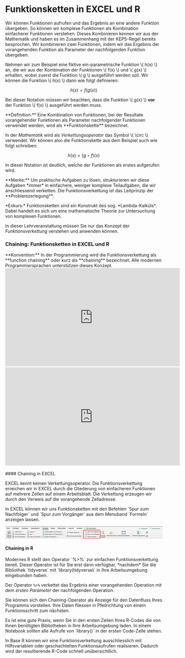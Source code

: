 # Funktionsketten in EXCEL und R

Wir können Funktionen aufrufen und das Ergebnis an eine andere Funktion übergeben. So können wir komplexe Funktionen als Kombination einfacherer Funktionen verstehen. Dieses Kombinieren kennen wir aus der Mathematik und haben es im Zusammenhang mit der KEPS-Regel bereits besprochen. Wir kombinieren zwei Funktionen, indem wir das Ergebnis der vorangehenden Funktion als Parameter der nachfolgenden Funktion übergeben. 

Nehmen wir zum Beispiel eine fiktive ein-parametrische Funktion \\( h(x) \\) an, die wir aus der Kombination der Funktionen \\( f(x) \\) und \\( g(x) \\) erhalten, wobei zuerst die Funktion \\( g \\) ausgeführt werden soll. Wir können die Funktion \\( h(x) \\) dann wie folgt definieren: 

$$
h(x) = f(g(x))
$$

Bei dieser Notation müssen wir beachten, dass die Funktion \\( g(x) \\) **vor** der Funktion \\( f(x) \\) ausgeführt werden muss. 

<p class="alert alert-primary" markdown="1">
**Definition:** Eine Kombination von Funktionen, bei der Resultate vorangehender Funktionen als Parameter nachfolgender Funktionen verwendet werden, wird als **Funktionskette** bezeichnet. 
</p>

In der *Mathematik* wird als *Verkettungsoperator* das Symbol \\( \circ \\) verwendet. Wir können also die Funktionskette aus dem Beispiel auch wie folgt schreiben: 

$$
h(x) = (g \circ f)(x)
$$

In dieser Notation ist deutlich, welche der Funktionen als erstes aufgerufen wird. 

<p class="alert alert-success" markdown="1">
**Merke:** Um praktische Aufgaben zu lösen, strukturieren wir diese Aufgaben *immer* in einfachere, weniger komplexe Teilaufgaben, die wir anschliessend verketten. Die Funktionsverkettung ist das Leitprinzip der **Problemzerlegung**.
</p>

<div class="alert alert-info" markdown="1">
*Exkurs:* Funktionsketten sind ein Konstrukt des sog. *Lambda-Kalküls*. Dabei handelt es sich um eine mathematische Theorie zur Untersuchung von komplexen Funktionen. 

In dieser Lehrveranstaltung müssen Sie nur das Konzept der *Funktionsverkettung* verstehen und anwenden können. 
</div>

### Chaining: Funktionsketten in EXCEL und R 

<div class="alert alert-primary" markdown="1">
**Konvention:** In der Programmierung wird die Funktionsverkettung als **function chaining** oder kurz als **chaining** bezeichnet. Alle modernen Programmiersprachen unterstützen dieses Konzept. 
</div>

<iframe width="560" height="315" src="https://www.youtube-nocookie.com/embed/BUTjBJuJ8OI" frameborder="0" allow="accelerometer; autoplay; clipboard-write; encrypted-media; gyroscope; picture-in-picture" allowfullscreen></iframe>

<iframe width="560" height="315" src="https://www.youtube-nocookie.com/embed/iiuGhFRh-UQ" frameborder="0" allow="accelerometer; autoplay; clipboard-write; encrypted-media; gyroscope; picture-in-picture" allowfullscreen></iframe>

#### Chaining in EXCEL 

<div class="alert alert-warning" markdown="1">
EXCEL kennt keinen Verkettungsoperator. Die Funktionsverkettung erreichen wir in EXCEL durch die Gliederung von einfacheren Funktionen auf mehrere Zellen auf einem Arbeitsblatt. Die Verkettung erzeugen wir durch den Verweis auf die vorangehende Zelladresse. 
</div>

<p class="alert alert-success" markdown="1">
In EXCEL können wir uns Funktionsketten mit den Befehlen `Spur zum Nachfolger` und `Spur zum Vorgänger` aus dem Menuband `Formeln` anzeigen lassen.
</p>

<a href="https://github.com/dxiai/ct-resourcen/blob/master/bilder/funktionen/excel_chaining_verfolgen.png?raw=true"><img src="https://github.com/dxiai/ct-resourcen/blob/master/bilder/funktionen/excel_chaining_verfolgen.png?raw=true" width="600"></a>

#### Chaining in R

<div class="alert alert-info" markdown="1">
Modernes R stellt den  Operator `%>%` zur einfachen Funktionsverkettung bereit. Dieser Operator ist für Sie erst dann verfügbar, *nachdem* Sie die Bibliothek `tidyverse` mit `library(tidyverse)` in Ihre Arbeitsumgebung eingebunden haben.

Der Operator `%>%` verkettet das Ergebnis einer vorangehenden Operation mit dem *ersten Parameter* der nachfolgenden Operation.
</div>

Sie können sich den Chaining-Operator als Anzeige für den Datenfluss Ihres Programms vorstellen. Ihre Daten fliessen in Pfeilrichtung von einem Funktionsschritt zum nächsten.

<p class="alert alert-success" markdown="1">
Es ist eine gute Praxis, wenn Sie in den ersten Zeilen Ihres R-Codes die von Ihnen benötigten Bibliotheken in Ihre Arbeitsumgebung laden. In einem Notebook sollten alle Aufrufe von `library()` in der ersten Code-Zelle stehen. 
</p>

<p class="alert alert-warning" markdown="1">
In Base R können wir eine Funktionsverkettung ausschliesslich mit Hilfsvariablen oder geschachtelten Funktionsaufrufen realisieren. Dadurch wird der resultierende R-Code schnell unübersichtlich.
</p>

